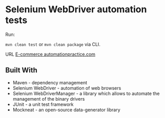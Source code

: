 # Selenium WebDriver automation tests

Run:

`mvn clean test` or
`mvn clean package` via CLI.

URL
[E-commerce automationpractice.com](http://automationpractice.com/)

## Built With
- Maven - dependency management
- Selenium WebDriver - automation of web browsers
- Selenium WebDriverManager - a library which allows to automate the management of the binary drivers
- JUnit - a unit test framework
- Mockneat - an open-source data-generator library
